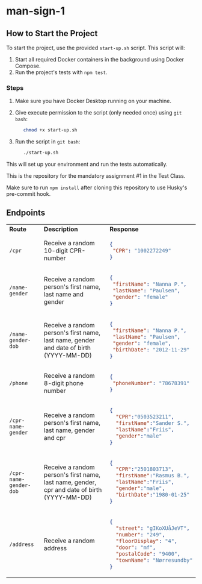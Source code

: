 # man-sign-1

## How to Start the Project

To start the project, use the provided `start-up.sh` script. This script will:

1. Start all required Docker containers in the background using Docker Compose.
2. Run the project's tests with `npm test`.

### Steps

1. Make sure you have Docker Desktop running on your machine.
2. Give execute permission to the script (only needed once) using ``git bash``:

   ```bash
      chmod +x start-up.sh
   ```

3. Run the script in `git bash`:

   ```bash
      ./start-up.sh
   ```

This will set up your environment and run the tests automatically.

This is the repository for the mandatory assignment #1 in the Test Class.

Make sure to run `npm install` after cloning this repository to use Husky's pre-commit hook.

## Endpoints

<table>
<tr>
<td> <strong>Route</strong> </td> <td> <strong>Description</strong> </td> <td> <strong>Response</strong> </td>
</tr>
<tr>
<td> <code>/cpr</code> </td>
<td> Receive a random 10-digit CPR-number </td>
<td>

```json
{
 "CPR": "1002272249"
}
```

</td>
</tr>
<tr>
<td> <code>/name-gender</code> </td>
<td> Receive a random person's first name, last name and gender </td>
<td>

```json
{
 "firstName": "Nanna P.",
 "lastName": "Paulsen",
 "gender": "female"
}
```

</td>
</tr>
<tr>
<td> <code>/name-gender-dob</code> </td>
<td> Receive a random person's first name, last name, gender and date of birth (YYYY-MM-DD) </td>
<td>

```json
{
 "firstName": "Nanna P.",
 "lastName": "Paulsen",
 "gender": "female",
 "birthDate": "2012-11-29"
}
```

</td>
</tr>
<tr>
<td> <code>/phone</code> </td>
<td> Receive a random 8-digit phone number </td>
<td>

```json
{
 "phoneNumber": "78678391"
}
```

</td>
</tr>
<tr>
<td> <code>/cpr-name-gender</code> </td>
<td> Receive a random person's first name, last name, gender and cpr </td>
<td>

```json
{
  "CPR":"0503523211",
  "firstName":"Sander S.",
  "lastName":"Friis",
  "gender":"male"
}
```

</td>
</tr>
<tr>
<td> <code>/cpr-name-gender-dob</code> </td>
<td> Receive a random person's first name, last name, gender, cpr and date of birth (YYYY-MM-DD) </td>
<td>

```json
{
  "CPR":"2501803713",
  "firstName":"Rasmus B.",
  "lastName":"Friis",
  "gender":"male",
  "birthDate":"1980-01-25"
}
```

<tr>
<td><code>/address</code></td>
<td>Receive a random address</td>
<td>

```json
{
  "street": "gIKoXUåJeVT",
  "number": "249",
  "floorDisplay": "4",
  "door": "mf",
  "postalCode": "9400",
  "townName": "Nørresundby"
}
```

</td>
</tr>

</td>
</tr>
</td>
</tr>
</table>


